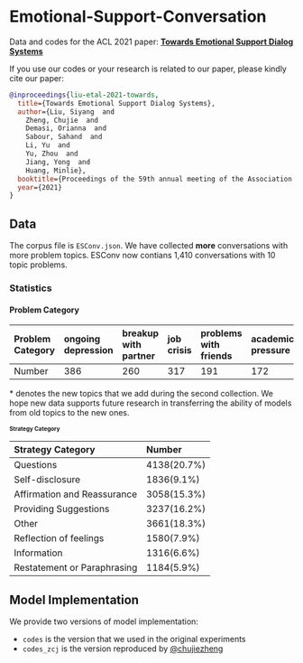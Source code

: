 # Emotional-Support-Conversation
Data and codes for the ACL 2021 paper: [**Towards Emotional Support Dialog Systems**](https://arxiv.org/abs/2106.01144)

If you use our codes or your research is related to our paper, please kindly cite our paper:

```bib
@inproceedings{liu-etal-2021-towards,
  title={Towards Emotional Support Dialog Systems},
  author={Liu, Siyang  and 
    Zheng, Chujie  and 
    Demasi, Orianna  and 
    Sabour, Sahand  and 
    Li, Yu  and 
    Yu, Zhou  and 
    Jiang, Yong  and 
    Huang, Minlie},
  booktitle={Proceedings of the 59th annual meeting of the Association for Computational Linguistics},
  year={2021}
}
```

## Data

The corpus file is `ESConv.json`. We have collected **more** conversations with more problem topics. ESConv now contians 1,410 conversations with 10 topic problems.

### Statistics
#### Problem Category

| Problem Category | ongoing depression | breakup with partner | job crisis | problems with friends | academic pressure | procras-<br>tination* | alcohol abuse* | issues with parent* | sleep problems* |  appearance anxiety* | school bullying* | issues with children* |
| :-------- | :---------- | :---------- |  :---------- |  :---------- |  :---------- |  :---------- |  :---------- |  :---------- |  :---------- |  :---------- | :---------- | :---------- | 
| Number| 386 |260 | 317 | 191 | 172 |  13 | 12 | 18 | 28 | 12 | 2 | 10 |


\* denotes the new topics that we add during the second collection. We hope new data supports future research in transferring the ability of models from old topics to the new ones. 

<font size=1>
  
#### Strategy Category 
| Strategy Category| Number   |
| :--------------  | :------- |
| Questions | 4138(20.7%)|
| Self-disclosure | 1836(9.1%) |
| Affirmation and Reassurance | 3058(15.3%) |
| Providing Suggestions | 3237(16.2%) |
| Other | 3661(18.3%) |
| Reflection of feelings | 1580(7.9%) | 
| Information | 1316(6.6%) | 
| Restatement or Paraphrasing | 1184(5.9%) |
  
</font>


## Model Implementation

We provide two versions of model implementation:

- `codes` is the version that we used in the original experiments
- `codes_zcj` is the version reproduced by  [@chujiezheng](https://github.com/chujiezheng)




